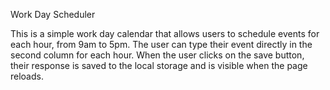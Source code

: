 Work Day Scheduler

This is a simple work day calendar that allows users to schedule events for each hour, from 9am to 5pm. The user can type their event directly in the second column for each hour. When the user clicks on the save button, their response is saved to the local storage and is visible when the page reloads.